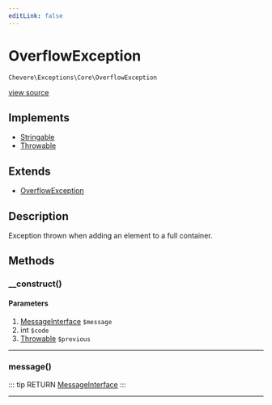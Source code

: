```yaml
---
editLink: false
---
```


# OverflowException

`Chevere\Exceptions\Core\OverflowException`

[view source](https://github.com/chevere/chevere/blob/master/src/Chevere/Exceptions/Core/OverflowException.php)

## Implements

- [Stringable](https://www.php.net/manual/class.stringable)
- [Throwable](https://www.php.net/manual/class.throwable)

## Extends

- [OverflowException](https://www.php.net/manual/class.overflowexception)

## Description

Exception thrown when adding an element to a full container.

## Methods

### __construct()

#### Parameters

1. [MessageInterface](../../Interfaces/Message/MessageInterface.md) `$message`
2. int `$code`
3. [Throwable](https://www.php.net/manual/class.throwable) `$previous`

---

### message()

::: tip RETURN
[MessageInterface](../../Interfaces/Message/MessageInterface.md)
:::

---
